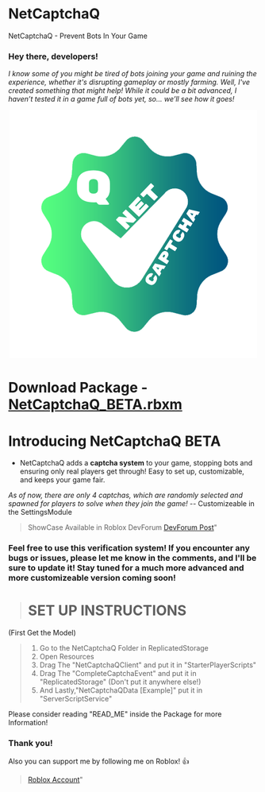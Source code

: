 # NetCaptchaQ
NetCaptchaQ - Prevent Bots In Your Game


### **Hey there, developers!**

*I know some of you might be tired of bots joining your game and ruining the experience, whether it's disrupting gameplay or mostly farming. Well, I've created something that might help! While it could be a bit advanced, I haven’t tested it in a game full of bots yet, so... we’ll see how it goes!*

<p align="center">
  <img src="https://raw.githubusercontent.com/SincerelyTamim/NetCaptchaQ/5d7a1aae462b8964e3bc30d6ece0c5e78c479b5d/NetCaptchaQLogo.png" alt="NetCaptchaQ - Txmim" width="500">
</p>

# Download Package - [NetCaptchaQ_BETA.rbxm](https://github.com/SincerelyTamim/NetCaptchaQ/blob/main/NetCaptchaQ_BETA.rbxm)

# **Introducing NetCaptchaQ BETA**

* NetCaptchaQ adds a **captcha system** to your game, stopping bots and ensuring only real players get through! Easy to set up, customizable, and keeps your game fair.

*As of now, there are only 4 captchas, which are randomly selected and spawned for players to solve when they join the game!* -- Customizeable in the SettingsModule

> ShowCase Available in Roblox DevForum
> [DevForum Post](https://devforum.roblox.com/t/netcaptchaq-prevent-bots-in-your-game/3481864#hey-there-developers-1)"



### Feel free to use this verification system! If you encounter any bugs or issues, please let me know in the comments, and I'll be sure to update it! Stay tuned for a much more advanced and more customizeable version coming soon!

>  # SET UP INSTRUCTIONS
(First Get the Model)
>1.  Go to the NetCaptchaQ Folder in ReplicatedStorage
>2.  Open Resources
>3.  Drag The "NetCaptchaQClient" and put it in "StarterPlayerScripts"
>4.  Drag The "CompleteCaptchaEvent" and put it in "ReplicatedStorage" (Don't put it anywhere else!)
>5.  And Lastly,"NetCaptchaQData [Example]" put it in "ServerScriptService"

Please consider reading "READ_ME" inside the Package for more Information! 

### Thank you!
Also you can support me by following me on Roblox! 👍
> [Roblox Account](https://www.roblox.com/users/1647737309/profile)"


